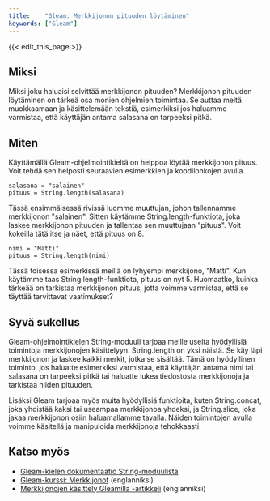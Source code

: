 ```yaml
---
title:    "Gleam: Merkkijonon pituuden löytäminen"
keywords: ["Gleam"]
---
```


{{< edit_this_page >}}

## Miksi

Miksi joku haluaisi selvittää merkkijonon pituuden? Merkkijonon pituuden löytäminen on tärkeä osa monien ohjelmien toimintaa. Se auttaa meitä muokkaamaan ja käsittelemään tekstiä, esimerkiksi jos haluamme varmistaa, että käyttäjän antama salasana on tarpeeksi pitkä.

## Miten

Käyttämällä Gleam-ohjelmointikieltä on helppoa löytää merkkijonon pituus. Voit tehdä sen helposti seuraavien esimerkkien ja koodilohkojen avulla.

```Gleam
salasana = "salainen"
pituus = String.length(salasana)
```

Tässä ensimmäisessä rivissä luomme muuttujan, johon tallennamme merkkijonon "salainen". Sitten käytämme String.length-funktiota, joka laskee merkkijonon pituuden ja tallentaa sen muuttujaan "pituus". Voit kokeilla tätä itse ja näet, että pituus on 8.

```Gleam
nimi = "Matti"
pituus = String.length(nimi)
```

Tässä toisessa esimerkissä meillä on lyhyempi merkkijono, "Matti". Kun käytämme taas String.length-funktiota, pituus on nyt 5. Huomaatko, kuinka tärkeää on tarkistaa merkkijonon pituus, jotta voimme varmistaa, että se täyttää tarvittavat vaatimukset?

## Syvä sukellus

Gleam-ohjelmointikielen String-moduuli tarjoaa meille useita hyödyllisiä toimintoja merkkijonojen käsittelyyn. String.length on yksi näistä. Se käy läpi merkkijonon ja laskee kaikki merkit, jotka se sisältää. Tämä on hyödyllinen toiminto, jos haluatte esimerkiksi varmistaa, että käyttäjän antama nimi tai salasana on tarpeeksi pitkä tai haluatte lukea tiedostosta merkkijonoja ja tarkistaa niiden pituuden.

Lisäksi Gleam tarjoaa myös muita hyödyllisiä funktioita, kuten String.concat, joka yhdistää kaksi tai useampaa merkkijonoa yhdeksi, ja String.slice, joka jakaa merkkijonon osiin haluamallamme tavalla. Näiden toimintojen avulla voimme käsitellä ja manipuloida merkkijonoja tehokkaasti.

## Katso myös

- [Gleam-kielen dokumentaatio String-moduulista](https://gleam.run/documentation/stdlib/string/)
- [Gleam-kurssi: Merkkijonot](https://gleam.run/courses/string/) (englanniksi)
- [Merkkijonojen käsittely Gleamilla -artikkeli](https://medium.com/@josemendieta/coding-with-gleam-processing-strings-dd33da2b28cb) (englanniksi)